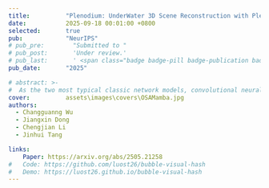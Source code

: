 ```yaml
---
title:          "Plenodium: UnderWater 3D Scene Reconstruction with Plenoptic Medium Representation"
date:           2025-09-18 00:01:00 +0800
selected:       true
pub:            "NeurIPS"
# pub_pre:        "Submitted to "
# pub_post:       'Under review.'
# pub_last:       ' <span class="badge badge-pill badge-publication badge-success">Spotlight</span>'
pub_date:       "2025"

# abstract: >-
#  As the two most typical classic network models, convolutional neural networks (CNNs) and Transformer have been widely applied in obstructive sleep apnea (OSA) detection in recent years. However, due to the inherent limitations of the receptive field in traditional CNN models (the receptive field is positively correlated with the fixed convolutional kernel size, and the ability to extract global feature information is limited), further improvement in their performance is constrained. While, for the Transformer, due to the computational complexity of the self-attention mechanism in the Transformer model increases exponentially with the length of the context, it will hold a very high computational overhead, and which would hinder the deployment of the Transformer on devices with limited computing resources. To address these problems, this article proposes an adaptive bidirectional selective state-space model (ABSM)-based method for OSA detection, termed as OSAMamba. The main novelty of the proposed method lies in the following two aspects: the development of the lightweight multiscale efficient aggregation (LMSEA) module and the propose of ABSM. To achieve the purpose of expanding the model receptive field and capturing the effective temporal features with a very low number of parameters, the LMSEA module adopts a combination of partial convolution (PConv)-based multiscale strategy and convolutional block attention module (CBAM). The purpose of the ABSM module is to reduce the computational cost of the model and improve the model deployability by using a frequency-domain enhancement strategy to fuse the effective time-domain features extracted by adaptive bidirectional Mamba (ABi-Mamba) with linear complexity with the frequency-domain features extracted by the frequency-domain enhancement module (FEM). Extensive experiments on the Apnea-electrocardiogram (ECG) dataset show that of all compared methods, the proposed method obtains the best accuracy of 91.91% in the per-segment detection, and which surpasses the state-of-the-art (SOTA) TFFormer by 0.31%. It also achieves a remarkable accuracy of 100% with the lowest mean absolute error (MAE) of 2.43 in per-record detection.
cover:          assets\images\covers\OSAMamba.jpg
authors:
  - Changguanng Wu 
  - Jiangxin Dong
  - Chengjian Li
  - Jinhui Tang

links:
    Paper: https://arxiv.org/abs/2505.21258
#   Code: https://github.com/luost26/bubble-visual-hash
#   Demo: https://luost26.github.io/bubble-visual-hash
---
```

